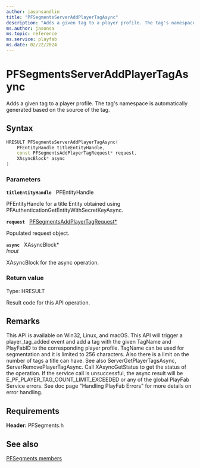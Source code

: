 ```yaml
---
author: jasonsandlin
title: "PFSegmentsServerAddPlayerTagAsync"
description: "Adds a given tag to a player profile. The tag's namespace is automatically generated based on the source of the tag."
ms.author: jasonsa
ms.topic: reference
ms.service: playfab
ms.date: 02/22/2024
---
```


# PFSegmentsServerAddPlayerTagAsync  

Adds a given tag to a player profile. The tag's namespace is automatically generated based on the source of the tag.  

## Syntax  
  
```cpp
HRESULT PFSegmentsServerAddPlayerTagAsync(  
    PFEntityHandle titleEntityHandle,  
    const PFSegmentsAddPlayerTagRequest* request,  
    XAsyncBlock* async  
)  
```  
  
### Parameters  
  
**`titleEntityHandle`** &nbsp; PFEntityHandle  
  
PFEntityHandle for a title Entity obtained using PFAuthenticationGetEntityWithSecretKeyAsync.  
  
**`request`** &nbsp; [PFSegmentsAddPlayerTagRequest*](../../pfsegmentstypes/structs/pfsegmentsaddplayertagrequest.md)  
  
Populated request object.  
  
**`async`** &nbsp; XAsyncBlock*  
*_Inout_*  
  
XAsyncBlock for the async operation.  
  
  
### Return value
Type: HRESULT
  
Result code for this API operation.
  
## Remarks  
  
This API is available on Win32, Linux, and macOS. This API will trigger a player_tag_added event and add a tag with the given TagName and PlayFabID to the corresponding player profile. TagName can be used for segmentation and it is limited to 256 characters. Also there is a limit on the number of tags a title can have. See also ServerGetPlayerTagsAsync, ServerRemovePlayerTagAsync. Call XAsyncGetStatus to get the status of the operation. If the service call is unsuccessful, the async result will be E_PF_PLAYER_TAG_COUNT_LIMIT_EXCEEDED or any of the global PlayFab Service errors. See doc page "Handling PlayFab Errors" for more details on error handling.
  
## Requirements  
  
**Header:** PFSegments.h
  
## See also  
[PFSegments members](../pfsegments_members.md)  

  
  
